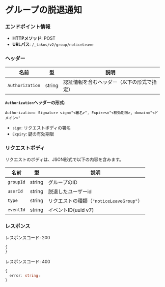 # グループの脱退通知

### エンドポイント情報

- **HTTPメソッド**: POST
- **URLパス**: `/_takos/v2/group/noticeLeave`

### ヘッダー

| 名前            | 型     | 説明                                       |
| --------------- | ------ | ------------------------------------------ |
| `Authorization` | string | 認証情報を含むヘッダー（以下の形式で指定） |

**`Authorization`ヘッダーの形式**:

```
Authorization: Signature sign="<署名>", Expires="<有効期限>, domain="<ドメイン>"
```

- `sign`: リクエストボディの署名
- `Expiry`: 鍵の有効期限

### リクエストボディ

リクエストのボディは、JSON形式で以下の内容を含みます。

| 名前      | 型     | 説明                                     |
| --------- | ------ | ---------------------------------------- |
| `groupId` | string | グループのID                             |
| `userId`  | string | 脱退したユーザーid                       |
| `type`    | string | リクエストの種類（`"noticeLeaveGroup"`） |
| `eventId` | string | イベントID(uuid v7)                      |

### レスポンス

レスポンスコード: 200

```ts
{
}
```

レスポンスコード: 400

```ts
{
  error: string;
}
```
